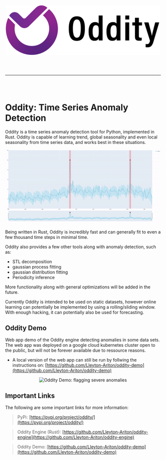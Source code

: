 <br></br>

<p align="center">
  <img src="./imgs/odditylogo.png" alt="Logo"/, width="500", height="160">
</p>

<br></br>

---

<br></br>

# Oddity: Time Series Anomaly Detection

Oddity is a time series anomaly detection tool for Python, implemented in Rust. Oddity is capable of learning trend, global seasonality and even local seasonality from time series data, and works best in these situations.

<p align="center">
  <img src="./imgs/oddity-demo-banner.gif" alt="Oddity Demo: flagging severe anomalies"/>
</p>

Being written in Rust, Oddity is incredibly fast and can generally fit to even a few thousand time steps in minimal time.

Oddity also provides a few other tools along with anomaly detection, such as: 

- STL decomposition
- gaussian process fitting
- gaussian distribution fitting
- Periodicity inference

More functionality along with general optimizations will be added in the future.

Currently Oddity is intended to be used on static datasets, however online learning can potentially be implemented by using a rolling/sliding window. With enough hacking, it can potentially also be used for forecasting.

## Oddity Demo

Web app demo of the Oddity engine detecting anomalies in some data sets. The web app was deployed on a google cloud kubernetes cluster open to the public, but will not be forever available due to ressource reasons. 

- A local version of the web app can still be run by follwing the instructions on: [https://github.com/Lleyton-Ariton/oddity-demo](https://github.com/Lleyton-Ariton/oddity-demo)

<p align="center">
  <img src="./imgs/oddity-demo.gif" alt="Oddity Demo: flagging severe anomalies"/>
</p>

## Important Links

The following are some important links for more information:

> PyPi: [https://pypi.org/project/oddity/](https://pypi.org/project/oddity/)

> Oddity Engine (Rust): [https://github.com/Lleyton-Ariton/oddity-engine](https://github.com/Lleyton-Ariton/oddity-engine)

> Oddity Demo: [https://github.com/Lleyton-Ariton/oddity-demo](https://github.com/Lleyton-Ariton/oddity-demo)
